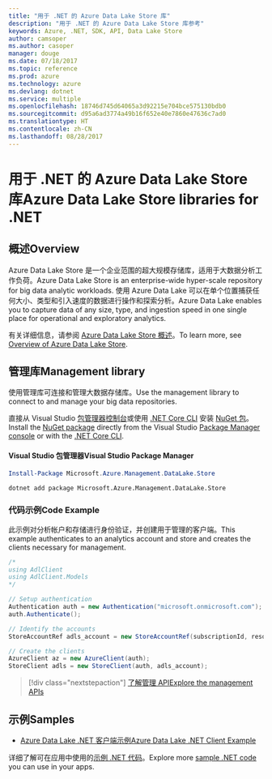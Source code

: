 ```yaml
---
title: "用于 .NET 的 Azure Data Lake Store 库"
description: "用于 .NET 的 Azure Data Lake Store 库参考"
keywords: Azure, .NET, SDK, API, Data Lake Store
author: camsoper
ms.author: casoper
manager: douge
ms.date: 07/18/2017
ms.topic: reference
ms.prod: azure
ms.technology: azure
ms.devlang: dotnet
ms.service: multiple
ms.openlocfilehash: 18746d745d64065a3d92215e704bce575130bdb0
ms.sourcegitcommit: d95a6ad3774a49b16f652e40e7860e47636c7ad0
ms.translationtype: HT
ms.contentlocale: zh-CN
ms.lasthandoff: 08/28/2017
---
```

# <a name="azure-data-lake-store-libraries-for-net"></a><span data-ttu-id="ff0ed-104">用于 .NET 的 Azure Data Lake Store 库</span><span class="sxs-lookup"><span data-stu-id="ff0ed-104">Azure Data Lake Store libraries for .NET</span></span>

## <a name="overview"></a><span data-ttu-id="ff0ed-105">概述</span><span class="sxs-lookup"><span data-stu-id="ff0ed-105">Overview</span></span>

<span data-ttu-id="ff0ed-106">Azure Data Lake Store 是一个企业范围的超大规模存储库，适用于大数据分析工作负荷。</span><span class="sxs-lookup"><span data-stu-id="ff0ed-106">Azure Data Lake Store is an enterprise-wide hyper-scale repository for big data analytic workloads.</span></span> <span data-ttu-id="ff0ed-107">使用 Azure Data Lake 可以在单个位置捕获任何大小、类型和引入速度的数据进行操作和探索分析。</span><span class="sxs-lookup"><span data-stu-id="ff0ed-107">Azure Data Lake enables you to capture data of any size, type, and ingestion speed in one single place for operational and exploratory analytics.</span></span>

<span data-ttu-id="ff0ed-108">有关详细信息，请参阅 [Azure Data Lake Store 概述](/azure/data-lake-store/data-lake-store-overview)。</span><span class="sxs-lookup"><span data-stu-id="ff0ed-108">To learn more, see [Overview of Azure Data Lake Store](/azure/data-lake-store/data-lake-store-overview).</span></span>

## <a name="management-library"></a><span data-ttu-id="ff0ed-109">管理库</span><span class="sxs-lookup"><span data-stu-id="ff0ed-109">Management library</span></span>

<span data-ttu-id="ff0ed-110">使用管理库可连接和管理大数据存储库。</span><span class="sxs-lookup"><span data-stu-id="ff0ed-110">Use the management library to connect to and manage your big data repositories.</span></span>

<span data-ttu-id="ff0ed-111">直接从 Visual Studio [包管理器控制台][PackageManager]或使用 [.NET Core CLI][DotNetCLI] 安装 [NuGet 包](https://www.nuget.org/packages/Microsoft.Azure.Management.DataLake.Store)。</span><span class="sxs-lookup"><span data-stu-id="ff0ed-111">Install the [NuGet package](https://www.nuget.org/packages/Microsoft.Azure.Management.DataLake.Store) directly from the Visual Studio [Package Manager console][PackageManager] or with the [.NET Core CLI][DotNetCLI].</span></span>

#### <a name="visual-studio-package-manager"></a><span data-ttu-id="ff0ed-112">Visual Studio 包管理器</span><span class="sxs-lookup"><span data-stu-id="ff0ed-112">Visual Studio Package Manager</span></span>

```powershell
Install-Package Microsoft.Azure.Management.DataLake.Store
```

```bash
dotnet add package Microsoft.Azure.Management.DataLake.Store
```

### <a name="code-example"></a><span data-ttu-id="ff0ed-113">代码示例</span><span class="sxs-lookup"><span data-stu-id="ff0ed-113">Code Example</span></span>

<span data-ttu-id="ff0ed-114">此示例对分析帐户和存储进行身份验证，并创建用于管理的客户端。</span><span class="sxs-lookup"><span data-stu-id="ff0ed-114">This example authenticates to an analytics account and store and creates the clients necessary for management.</span></span>

```csharp
/*
using AdlClient
using AdlClient.Models 
*/

// Setup authentication 
Authentication auth = new Authentication("microsoft.onmicrosoft.com"); // change this to YOUR tenant
auth.Authenticate();

// Identify the accounts
StoreAccountRef adls_account = new StoreAccountRef(subscriptionId, resourceGroup, userName);

// Create the clients
AzureClient az = new AzureClient(auth);
StoreClient adls = new StoreClient(auth, adls_account);
```

> [!div class="nextstepaction"]
> [<span data-ttu-id="ff0ed-115">了解管理 API</span><span class="sxs-lookup"><span data-stu-id="ff0ed-115">Explore the management APIs</span></span>](/dotnet/api/overview/azure/datalakestore/management)

## <a name="samples"></a><span data-ttu-id="ff0ed-116">示例</span><span class="sxs-lookup"><span data-stu-id="ff0ed-116">Samples</span></span>

* [<span data-ttu-id="ff0ed-117">Azure Data Lake .NET 客户端示例</span><span class="sxs-lookup"><span data-stu-id="ff0ed-117">Azure Data Lake .NET Client Example</span></span>](https://azure.microsoft.com/en-us/resources/samples/data-lake-dotnet-client/)

<span data-ttu-id="ff0ed-118">详细了解可在应用中使用的[示例 .NET 代码](https://azure.microsoft.com/resources/samples/?platform=dotnet)。</span><span class="sxs-lookup"><span data-stu-id="ff0ed-118">Explore more [sample .NET code](https://azure.microsoft.com/resources/samples/?platform=dotnet) you can use in your apps.</span></span>

[PackageManager]: https://docs.microsoft.com/nuget/tools/package-manager-console
[DotNetCLI]: https://docs.microsoft.com/en-us/dotnet/core/tools/dotnet-add-package
